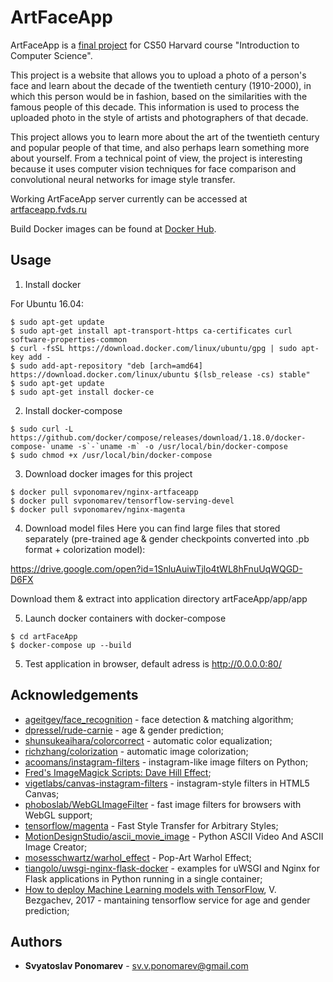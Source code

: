 # ArtFaceApp

ArtFaceApp is a [final project][1] for CS50 Harvard course "Introduction to Computer Science".

This project is a website that allows you to upload a photo of a person's face and learn about the decade of the twentieth century (1910-2000), in which this person would be in fashion, based on the similarities with the famous people of this decade. This information is used to process the uploaded photo in the style of artists and photographers of that decade.

This project allows you to learn more about the art of the twentieth century and popular people of that time, and also perhaps learn something more about yourself. From a technical point of view, the project is interesting because it uses computer vision techniques for face comparison and convolutional neural networks for image style transfer.

Working ArtFaceApp server currently can be accessed at [artfaceapp.fvds.ru][2]

Build Docker images can be found at [Docker Hub][3].

## Usage

1. Install docker

For Ubuntu 16.04:
```
$ sudo apt-get update
$ sudo apt-get install apt-transport-https ca-certificates curl software-properties-common
$ curl -fsSL https://download.docker.com/linux/ubuntu/gpg | sudo apt-key add -
$ sudo add-apt-repository "deb [arch=amd64] https://download.docker.com/linux/ubuntu $(lsb_release -cs) stable"
$ sudo apt-get update
$ sudo apt-get install docker-ce
```

2. Install docker-compose
```
$ sudo curl -L https://github.com/docker/compose/releases/download/1.18.0/docker-compose-`uname -s`-`uname -m` -o /usr/local/bin/docker-compose
$ sudo chmod +x /usr/local/bin/docker-compose
```
3. Download docker images for this project
```
$ docker pull svponomarev/nginx-artfaceapp
$ docker pull svponomarev/tensorflow-serving-devel
$ docker pull svponomarev/nginx-magenta
```
4. Download model files
Here you can find large files that stored separately (pre-trained age & gender checkpoints converted into .pb format + colorization model):

https://drive.google.com/open?id=1SnluAuiwTjlo4tWL8hFnuUqWQGD-D6FX

Download them & extract into application directory artFaceApp/app/app

5. Launch docker containers with docker-compose
```
$ cd artFaceApp
$ docker-compose up --build
```
5. Test application in browser, default adress is http://0.0.0.0:80/

## Acknowledgements
- [ageitgey/face_recognition][4] - face detection & matching algorithm;
- [dpressel/rude-carnie][5] - age & gender prediction;
- [shunsukeaihara/colorcorrect][6] - automatic color equalization;
- [richzhang/colorization][7] - automatic image colorization;
- [acoomans/instagram-filters][8] - instagram-like image filters on Python;
- [Fred's ImageMagick Scripts: Dave Hill Effect][9];
- [vigetlabs/canvas-instagram-filters][10] - instagram-style filters in HTML5 Canvas;
- [phoboslab/WebGLImageFilter][11] - fast image filters for browsers with WebGL support;
- [tensorflow/magenta][12] - Fast Style Transfer for Arbitrary Styles;
- [MotionDesignStudio/ascii_movie_image][13] - Python ASCII Video And ASCII Image Creator;
- [mosesschwartz/warhol_effect][14] - Pop-Art Warhol Effect;
- [tiangolo/uwsgi-nginx-flask-docker][15] - examples for  uWSGI and Nginx for Flask applications in Python running in a single container;
- [How to deploy Machine Learning models with TensorFlow][16], V. Bezgachev, 2017 - mantaining tensorflow service for age and gender prediction;


## Authors

* **Svyatoslav Ponomarev** - sv.v.ponomarev@gmail.com

[1]: https://docs.cs50.net/2017/x/project.html
[2]: http://artfaceapp.fvds.ru/
[3]: https://hub.docker.com/u/svponomarev/
[4]: https://github.com/ageitgey/face_recognition
[5]: https://github.com/dpressel/rude-carnie
[6]: https://github.com/shunsukeaihara/colorcorrect
[7]: https://github.com/richzhang/colorization
[8]: https://github.com/acoomans/instagram-filters
[9]: http://www.fmwconcepts.com/imagemagick/davehilleffect/index.php
[10]: https://github.com/vigetlabs/canvas-instagram-filters
[11]: https://github.com/phoboslab/WebGLImageFilter
[12]: https://github.com/tensorflow/magenta/tree/master/magenta/models/arbitrary_image_stylization
[13]: https://gist.github.com/motiondesignstudio/9374326
[14]: https://github.com/mosesschwartz/warhol_effect
[15]: https://github.com/tiangolo/uwsgi-nginx-flask-docker
[16]: https://towardsdatascience.com/how-to-deploy-machine-learning-models-with-tensorflow-part-1-make-your-model-ready-for-serving-776a14ec3198


